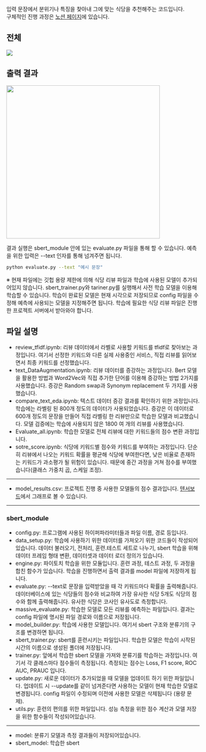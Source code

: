 입력 문장에서 분위기나 특징을 찾아내 그에 맞는 식당을 추천해주는 코드입니다.  
구체적인 진행 과정은 [노션 페이지](https://goofy-umbrella-d29.notion.site/88de86bc720f40159cf691e813710c56)에 있습니다.

## 전체   
<img src="https://github.com/RK-IM/Projects/blob/main/CP2/images/pipeline.png">


## 출력 결과  
<img src="https://github.com/RK-IM/Projects/blob/main/CP2/images/sample_result.png" height="400">


결과 실행은 sbert_module 안에 있는 evaluate.py 파일을 통해 할 수 있습니다. 
예측을 위한 입력은 --text 인자를 통해 넘겨주면 됩니다. 
```zsh
python evaluate.py --text "예시 문장"
```

※ 현재 파일에는 깃헙 용량 제한에 의해 식당 리뷰 파일과 학습에 사용된 모델이 추가되어있지 않습니다. sbert_trainer.py와 tariner.py를 실행해서 사전 학습 모델을 이용해 학습할 수 있습니다. 학습이 완료된 모델은 현재 시각으로 저장되므로 config 파일을 수정해 예측에 사용되는 모델을 지정해주면 됩니다. 학습에 필요한 식당 리뷰 파일은 진행한 프로젝트 서버에서 받아와야 합니다.  

## 파일 설명

- review_tfidf.ipynb: 리뷰 데이터에서 라벨로 사용할 키워드를 tfidf로 찾아보는 과정입니다. 여기서 선정한 키워드와 다른 실제 사용중인 서비스, 직접 리뷰를 읽어보면서 최종 키워드를 선정했습니다.
- text_DataAugmentation.ipynb: 리뷰 데이터를 증강하는 과정입니다. Bert 모델을 활용한 방법과 Word2Vec와 직접 추가한 단어를 이용해 증강하는 방법 2가지를 사용했습니다. 증강은 Random swap과 Synonym replacement 두 가지를 사용했습니다.
- compare_text_eda.ipynb: 텍스트 데이터 증강 결과를 확인하기 위한 과정입니다. 학습에는 라벨링 된 800개 정도의 데이터가 사용되었습니다. 증강은 이 데이터로 600개 정도의 문장을 만들어 직접 라벨링 한 리뷰만으로 학습한 모델과 비교했습니다. 모델 검증에는 학습에 사용되지 않은 1800 여 개의 리뷰를 사용했습니다.
- Evaluate_all.ipynb: 학습한 모델로 전체 리뷰에 대한 키워드들의 점수 변환 과정입니다.
- sotre_score.ipynb: 식당에 키워드별 점수와 키워드를 부여하는 과정입니다. 단순히 리뷰에서 나오는 키워드 확률을 평균해 식당에 부여한다면, 낮은 비율로 존재하는 키워드가 과소평가 될 위험이 있습니다. 때문에 중간 과정을 거쳐 점수를 부여했습니다(클래스 가중치 곱, 스케일 조정).

---

- model_results.csv: 프로젝트 진행 중 사용한 모델들의 점수 결과입니다. [텐서보드](https://tensorboard.dev/experiment/YV5Jg0MAT6OVMbBPPMSEjw/#)에서 그래프로 볼 수 있습니다.

---

### sbert_module

- config.py: 프로그램에 사용된 하이퍼파라미터들과 파일 이름, 경로 등입니다.
- data_setup.py: 학습에 사용하기 위한 데이터를 가져오기 위한 코드들이 작성되어있습니다. 데이터 불러오기, 전처리, 훈련.테스트 세트로 나누기, sbert 학습을 위해 데이터 프레임 형태 변환, 데이터셋과 데이터 로더 정의가 있습니다.
- engine.py: 파이토치 학습을 위한 모듈입니다. 훈련 과정, 테스트 과정, 두 과정을 합친 함수가 있습니다. 학습을 진행하면서 출력 결과를 model 파일에 저장하게 됩니다.
- evaluate.py: --text로 문장을 입력받았을 때 각 키워드마다 확률을 출력해줍니다. 데이터베이스에 있는 식당들의 점수와 비교하여 가장 유사한 식당 5개도 식당의 점수와 함께 출력해줍니다. 유사한 식당은 코사인 유사도로 측정합니다.
- massive_evaluate.py: 학습한 모델로 모든 리뷰를 예측하는 파일입니다. 결과는 config 파일에 명시된 파일 경로와 이름으로 저장됩니다.
- model_builder.py: 학습에 사용한 모델입니다. 여기서 sbert 구조와 분류기의 구조를 변경하면 됩니다.
- sbert_trainer.py: sbert를 훈련시키는 파일입니다. 학습한 모델은 학습이 시작된 시간의 이름으로 생성된 폴더에 저장됩니다.
- trainer.py: 앞에서 학습한 sbert 모델을 가져와 분류기를 학습하는 과정입니다. 여기서 각 클래스마다 점수들이 측정됩니다. 측정되는 점수는 Loss, F1 score, ROC AUC, PRAUC 입니다.
- update.py: 새로운 데이터가 추가되었을 때 모델을 업데이트 하기 위한 파일입니다. 업데이트 시 --update를 같이 넘겨준다면 사용하는 모델이 현재 학습한 모델로 변경됩니다. config 파일이 수정되며 이전에 사용한 모델은 삭제됩니다 (용량 문제).
- utils.py: 훈련의 편의를 위한 파일입니다. 성능 측정을 위한 점수 계산과 모델 저장을 위한 함수들이 작성되어있습니다.

---

- model: 분류기 모델과 측정 결과들이 저장되어있습니다.
- sbert_model: 학습한 sbert 

